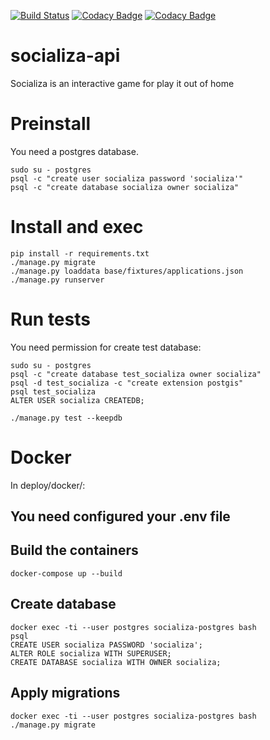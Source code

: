 [![Build Status](https://travis-ci.org/wadobo/socializa-api.svg?branch=master)](https://travis-ci.org/wadobo/socializa-api) [![Codacy Badge](https://api.codacy.com/project/badge/Grade/9f6c22fb121f4dbbaecfa069e69435b4)](https://www.codacy.com/app/Wadobo/socializa-api?utm_source=github.com&utm_medium=referral&utm_content=wadobo/socializa-api&utm_campaign=badger) [![Codacy Badge](https://api.codacy.com/project/badge/Coverage/15223f974b0a409fb4bb858f1192b185)](https://www.codacy.com/app/Wadobo/socializa-api?utm_source=github.com&amp;utm_medium=referral&amp;utm_content=wadobo/socializa-api&amp;utm_campaign=Badge_Coverage)

# socializa-api

Socializa is an interactive game for play it out of home


# Preinstall

You need a postgres database.

    sudo su - postgres
    psql -c "create user socializa password 'socializa'"
    psql -c "create database socializa owner socializa"


# Install and exec

    pip install -r requirements.txt
    ./manage.py migrate
    ./manage.py loaddata base/fixtures/applications.json
    ./manage.py runserver


# Run tests

You need permission for create test database:

    sudo su - postgres
    psql -c "create database test_socializa owner socializa"
    psql -d test_socializa -c "create extension postgis"
    psql test_socializa
    ALTER USER socializa CREATEDB;

    ./manage.py test --keepdb

# Docker

In deploy/docker/:

## You need configured your .env file

## Build the containers
    docker-compose up --build

## Create database
    docker exec -ti --user postgres socializa-postgres bash
    psql
    CREATE USER socializa PASSWORD 'socializa';
    ALTER ROLE socializa WITH SUPERUSER;
    CREATE DATABASE socializa WITH OWNER socializa;

## Apply migrations 
    docker exec -ti --user postgres socializa-postgres bash
    ./manage.py migrate
